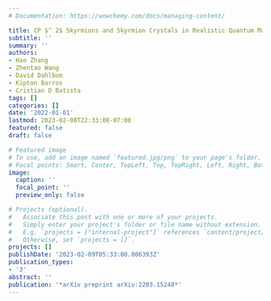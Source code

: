 ```yaml
---
# Documentation: https://wowchemy.com/docs/managing-content/

title: CP $^ 2$ Skyrmions and Skyrmion Crystals in Realistic Quantum Magnets
subtitle: ''
summary: ''
authors:
- Hao Zhang
- Zhentao Wang
- David Dahlbom
- Kipton Barros
- Cristian D Batista
tags: []
categories: []
date: '2022-01-01'
lastmod: 2023-02-08T22:33:08-07:00
featured: false
draft: false

# Featured image
# To use, add an image named `featured.jpg/png` to your page's folder.
# Focal points: Smart, Center, TopLeft, Top, TopRight, Left, Right, BottomLeft, Bottom, BottomRight.
image:
  caption: ''
  focal_point: ''
  preview_only: false

# Projects (optional).
#   Associate this post with one or more of your projects.
#   Simply enter your project's folder or file name without extension.
#   E.g. `projects = ["internal-project"]` references `content/project/deep-learning/index.md`.
#   Otherwise, set `projects = []`.
projects: []
publishDate: '2023-02-09T05:33:08.806393Z'
publication_types:
- '3'
abstract: ''
publication: '*arXiv preprint arXiv:2203.15248*'
---
```

